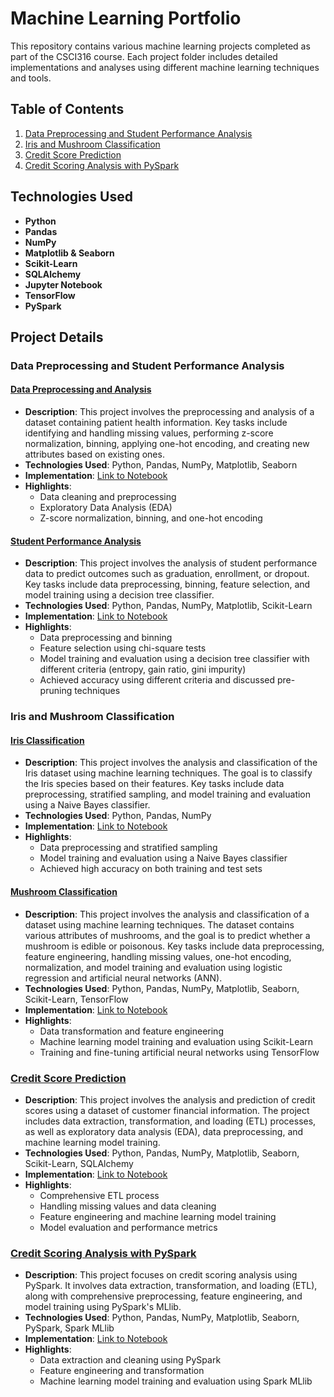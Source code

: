 # Machine Learning Portfolio

This repository contains various machine learning projects completed as part of the CSCI316 course. Each project folder includes detailed implementations and analyses using different machine learning techniques and tools.

## Table of Contents
1. [Data Preprocessing and Student Performance Analysis](#data-preprocessing-and-student-performance-analysis)
2. [Iris and Mushroom Classification](#iris-and-mushroom-classification)
3. [Credit Score Prediction](#credit-score-prediction)
4. [Credit Scoring Analysis with PySpark](#credit-scoring-analysis-with-pyspark)

## Technologies Used
- **Python**
- **Pandas**
- **NumPy**
- **Matplotlib & Seaborn**
- **Scikit-Learn**
- **SQLAlchemy**
- **Jupyter Notebook**
- **TensorFlow**
- **PySpark**

## Project Details

### Data Preprocessing and Student Performance Analysis
#### [Data Preprocessing and Analysis](./A1/LimYeonjae_task1.ipynb)
- **Description**: This project involves the preprocessing and analysis of a dataset containing patient health information. Key tasks include identifying and handling missing values, performing z-score normalization, binning, applying one-hot encoding, and creating new attributes based on existing ones.
- **Technologies Used**: Python, Pandas, NumPy, Matplotlib, Seaborn
- **Implementation**: [Link to Notebook](./A1/LimYeonjae_task1.ipynb)
- **Highlights**:
  - Data cleaning and preprocessing
  - Exploratory Data Analysis (EDA)
  - Z-score normalization, binning, and one-hot encoding
#### [Student Performance Analysis](./A1/LimYeonjae_task2.ipynb)
- **Description**: This project involves the analysis of student performance data to predict outcomes such as graduation, enrollment, or dropout. Key tasks include data preprocessing, binning, feature selection, and model training using a decision tree classifier.
- **Technologies Used**: Python, Pandas, NumPy, Matplotlib, Scikit-Learn
- **Implementation**: [Link to Notebook](./A1/LimYeonjae_task2.ipynb)
- **Highlights**:
  - Data preprocessing and binning
  - Feature selection using chi-square tests
  - Model training and evaluation using a decision tree classifier with different criteria (entropy, gain ratio, gini impurity)
  - Achieved accuracy using different criteria and discussed pre-pruning techniques

### Iris and Mushroom Classification
#### [Iris Classification](./A2/LimYeonjae_task1.ipynb)
- **Description**: This project involves the analysis and classification of the Iris dataset using machine learning techniques. The goal is to classify the Iris species based on their features. Key tasks include data preprocessing, stratified sampling, and model training and evaluation using a Naive Bayes classifier.
- **Technologies Used**: Python, Pandas, NumPy
- **Implementation**: [Link to Notebook](./A2/LimYeonjae_task1.ipynb)
- **Highlights**:
  - Data preprocessing and stratified sampling
  - Model training and evaluation using a Naive Bayes classifier
  - Achieved high accuracy on both training and test sets
#### [Mushroom Classification](./A2/LimYeonjae_task2.ipynb)
- **Description**: This project involves the analysis and classification of a dataset using machine learning techniques. The dataset contains various attributes of mushrooms, and the goal is to predict whether a mushroom is edible or poisonous. Key tasks include data preprocessing, feature engineering, handling missing values, one-hot encoding, normalization, and model training and evaluation using logistic regression and artificial neural networks (ANN).
- **Technologies Used**: Python, Pandas, NumPy, Matplotlib, Seaborn, Scikit-Learn, TensorFlow
- **Implementation**: [Link to Notebook](./A2/LimYeonjae_task2.ipynb)
- **Highlights**:
  - Data transformation and feature engineering
  - Machine learning model training and evaluation using Scikit-Learn
  - Training and fine-tuning artificial neural networks using TensorFlow

### [Credit Score Prediction](./CSCI316_GA1.ipynb)
- **Description**: This project involves the analysis and prediction of credit scores using a dataset of customer financial information. The project includes data extraction, transformation, and loading (ETL) processes, as well as exploratory data analysis (EDA), data preprocessing, and machine learning model training.
- **Technologies Used**: Python, Pandas, NumPy, Matplotlib, Seaborn, Scikit-Learn, SQLAlchemy
- **Implementation**: [Link to Notebook](./CSCI316_GA1.ipynb)
- **Highlights**:
  - Comprehensive ETL process
  - Handling missing values and data cleaning
  - Feature engineering and machine learning model training
  - Model evaluation and performance metrics

### [Credit Scoring Analysis with PySpark](./CSCI316_GA1.ipynb)
- **Description**: This project focuses on credit scoring analysis using PySpark. It involves data extraction, transformation, and loading (ETL), along with comprehensive preprocessing, feature engineering, and model training using PySpark's MLlib.
- **Technologies Used**: Python, Pandas, NumPy, Matplotlib, Seaborn, PySpark, Spark MLlib
- **Implementation**: [Link to Notebook](./CSCI316_GA2.ipynb)
- **Highlights**:
  - Data extraction and cleaning using PySpark
  - Feature engineering and transformation
  - Machine learning model training and evaluation using Spark MLlib

